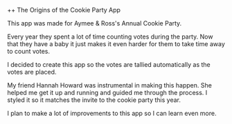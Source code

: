 ++ The Origins of the Cookie Party App

This app was made for Aymee & Ross's Annual Cookie Party.  

Every year they spent a lot of time counting votes during the party. Now that they have a baby it just makes it even harder for them to take time away to count votes.  

I decided to create this app so the votes are tallied automatically as the votes are placed.  

My friend Hannah Howard was instrumental in making this happen. She helped me get it up and running and guided me through the process. I styled it so it matches the invite to the cookie party this year.  

I plan to make a lot of improvements to this app so I can learn even more.

